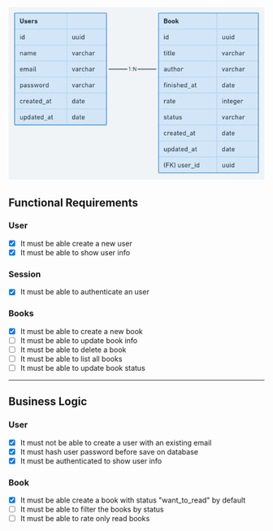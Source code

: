 <p align="center">
  <img src=".github/diagram.png" alt="Database diagram">
</p>

## Functional Requirements

### User
  - [x] It must be able create a new user
  - [x] It must be able to show user info

### Session
  - [x] It must be able to authenticate an user

### Books
  - [x] It must be able to create a new book
  - [ ] It must be able to update book info
  - [ ] It must be able to delete a book
  - [ ] It must be able to list all books
  - [ ] It must be able to update book status

---

## Business Logic

### User
  - [x] It must not be able to create a user with an existing email
  - [x] It must hash user password before save on database
  - [x] It must be authenticated to show user info

### Book
  - [x] It must be able create a book with status "want_to_read" by default
  - [ ] It must be able to filter the books by status
  - [ ] It must be able to rate only read books
